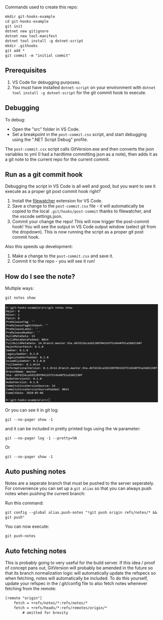 Commands used to create this repo:

```
mkdir git-hooks-example
cd git-hooks-example
git init
dotnet new gitignore
dotnet new tool-manifest
dotnet tool install -g dotnet-script
mkdir .githooks
git add *
git commit -m "initial commit"
```
## Prerequisites

1. VS Code for debugging purposes.
1. You must have installed `dotnet-script` on your environment with `dotnet tool install -g dotnet-script` for the git commit hook to execute.

## Debugging

To debug:
- Open the "src" folder in VS Code.
- Set a breakpoint in the `post-commit.csx` script, and start debugging using the ".NET Script Debug" profile.

The `post-commit.csx` script calls GitVersion.exe and then converts the json variables to yml (I had a hardtime committing json as a note), then adds it as a git note to the current repo for the current commit.

## Run as a git commit hook

Debugging the script in VS Code is all well and good, but you want to see it execute as a proper git post commit hook right?

1. Install the [filewatcher](https://marketplace.visualstudio.com/items?itemName=appulate.filewatcher) extension for VS Code.
2. Save a change to the `post-commit.csx` file - it will automatically be copied to the local `.git/hooks/post-commit` thanks to filewatcher, and the vscode settings.json.
3. Commit your change the repo! This will now trigger the post-commit hook! You will see the output in VS Code output window (select git from the dropdown). This is now running the script as a proper git post commit hook.

Also this speeds up development:

1. Make a change to the `post-commit.csx` and save it.
2. Commit it to the repo - you will see it run!
 
## How do I see the note?

Multiple ways:

```
git notes show
```

![git notes show](/images/gitnotes.PNG)

Or you can see it in git log:

```
git --no-pager show -1

``` 

and it can be included in pretty printed logs using the `%N` parameter:

```
git --no-pager log -1 --pretty=%N
```

Or

```
git --no-pager show -1
```

## Auto pushing notes

Notes are a seperate branch that must be pushed to the server seperately.
For convenience you can set up a `git alias` so that you can always push notes when pushing the current branch:

Run this command:

```
git config --global alias.push-notes "!git push origin refs/notes/* && git push"

```

You can now execute:

```
git push-notes
```

## Auto fetching notes

This is probably going to very useful for the build server.
If this idea / proof of concept pans out, GitVersion will probably be amended in the future so that its branch normalization logic will automatically update the refspecs so when fetching, notes will automatically be included. To do this yourself, update your refspec in the /.git/config file to also fetch notes whenever fetching from the remote:

```
[remote "origin"]
	fetch = +refs/notes/*:refs/notes/*
	fetch = +refs/heads/*:refs/remotes/origin/*
        # omitted for brevity
```


